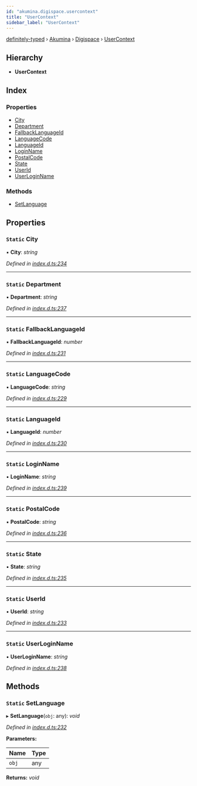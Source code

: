 ```yaml
---
id: "akumina.digispace.usercontext"
title: "UserContext"
sidebar_label: "UserContext"
---
```


[definitely-typed](../index.md) › [Akumina](../modules/akumina.md) › [Digispace](../modules/akumina.digispace.md) › [UserContext](akumina.digispace.usercontext.md)

## Hierarchy

* **UserContext**

## Index

### Properties

* [City](akumina.digispace.usercontext.md#static-city)
* [Department](akumina.digispace.usercontext.md#static-department)
* [FallbackLanguageId](akumina.digispace.usercontext.md#static-fallbacklanguageid)
* [LanguageCode](akumina.digispace.usercontext.md#static-languagecode)
* [LanguageId](akumina.digispace.usercontext.md#static-languageid)
* [LoginName](akumina.digispace.usercontext.md#static-loginname)
* [PostalCode](akumina.digispace.usercontext.md#static-postalcode)
* [State](akumina.digispace.usercontext.md#static-state)
* [UserId](akumina.digispace.usercontext.md#static-userid)
* [UserLoginName](akumina.digispace.usercontext.md#static-userloginname)

### Methods

* [SetLanguage](akumina.digispace.usercontext.md#static-setlanguage)

## Properties

### `Static` City

▪ **City**: *string*

*Defined in [index.d.ts:234](https://github.com/DefinitelyTyped/DefinitelyTyped/blob/0b97a539e8/types/akumina-core/index.d.ts#L234)*

___

### `Static` Department

▪ **Department**: *string*

*Defined in [index.d.ts:237](https://github.com/DefinitelyTyped/DefinitelyTyped/blob/0b97a539e8/types/akumina-core/index.d.ts#L237)*

___

### `Static` FallbackLanguageId

▪ **FallbackLanguageId**: *number*

*Defined in [index.d.ts:231](https://github.com/DefinitelyTyped/DefinitelyTyped/blob/0b97a539e8/types/akumina-core/index.d.ts#L231)*

___

### `Static` LanguageCode

▪ **LanguageCode**: *string*

*Defined in [index.d.ts:229](https://github.com/DefinitelyTyped/DefinitelyTyped/blob/0b97a539e8/types/akumina-core/index.d.ts#L229)*

___

### `Static` LanguageId

▪ **LanguageId**: *number*

*Defined in [index.d.ts:230](https://github.com/DefinitelyTyped/DefinitelyTyped/blob/0b97a539e8/types/akumina-core/index.d.ts#L230)*

___

### `Static` LoginName

▪ **LoginName**: *string*

*Defined in [index.d.ts:239](https://github.com/DefinitelyTyped/DefinitelyTyped/blob/0b97a539e8/types/akumina-core/index.d.ts#L239)*

___

### `Static` PostalCode

▪ **PostalCode**: *string*

*Defined in [index.d.ts:236](https://github.com/DefinitelyTyped/DefinitelyTyped/blob/0b97a539e8/types/akumina-core/index.d.ts#L236)*

___

### `Static` State

▪ **State**: *string*

*Defined in [index.d.ts:235](https://github.com/DefinitelyTyped/DefinitelyTyped/blob/0b97a539e8/types/akumina-core/index.d.ts#L235)*

___

### `Static` UserId

▪ **UserId**: *string*

*Defined in [index.d.ts:233](https://github.com/DefinitelyTyped/DefinitelyTyped/blob/0b97a539e8/types/akumina-core/index.d.ts#L233)*

___

### `Static` UserLoginName

▪ **UserLoginName**: *string*

*Defined in [index.d.ts:238](https://github.com/DefinitelyTyped/DefinitelyTyped/blob/0b97a539e8/types/akumina-core/index.d.ts#L238)*

## Methods

### `Static` SetLanguage

▸ **SetLanguage**(`obj`: any): *void*

*Defined in [index.d.ts:232](https://github.com/DefinitelyTyped/DefinitelyTyped/blob/0b97a539e8/types/akumina-core/index.d.ts#L232)*

**Parameters:**

Name | Type |
------ | ------ |
`obj` | any |

**Returns:** *void*
